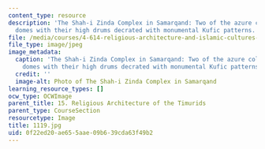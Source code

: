 ```yaml
---
content_type: resource
description: 'The Shah-i Zinda Complex in Samarqand: Two of the azure colored tiled
  domes with their high drums decrated with monumental Kufic patterns.'
file: /media/courses/4-614-religious-architecture-and-islamic-cultures-fall-2002/0f22ed20ae655aae09b639cda63f49b2_1119.jpg
file_type: image/jpeg
image_metadata:
  caption: 'The Shah-i Zinda Complex in Samarqand: Two of the azure colored tiled
    domes with their high drums decrated with monumental Kufic patterns.'
  credit: ''
  image-alt: Photo of The Shah-i Zinda Complex in Samarqand
learning_resource_types: []
ocw_type: OCWImage
parent_title: 15. Religious Architecture of the Timurids
parent_type: CourseSection
resourcetype: Image
title: 1119.jpg
uid: 0f22ed20-ae65-5aae-09b6-39cda63f49b2
---
```

